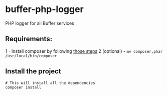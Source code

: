 # buffer-php-logger

PHP logger for all Buffer services

## Requirements:
1 - Install composer by following [those steps](https://getcomposer.org/download/)
2 (optional) - `mv composer.phar /usr/local/bin/composer`

## Install the project

```
# This will install all the dependencies
composer install
```
